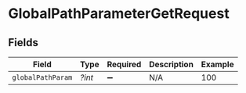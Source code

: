 # GlobalPathParameterGetRequest


## Fields

| Field              | Type               | Required           | Description        | Example            |
| ------------------ | ------------------ | ------------------ | ------------------ | ------------------ |
| `globalPathParam`  | *?int*             | :heavy_minus_sign: | N/A                | 100                |